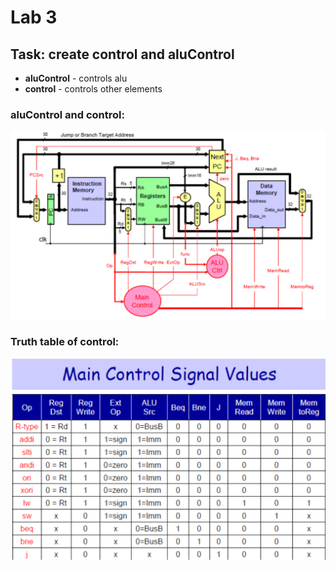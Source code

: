 # Lab 3

## Task: create control and aluControl 

* **aluControl** - controls alu
* **control**    - controls other elements 

### aluControl and control:
![alt text][mips]
### Truth table of control:
![alt text][control]

[control]: https://github.com/NinjaInFog/MIPS_labs/blob/master/lab3/table.png "Truth table"
[mips]: https://github.com/NinjaInFog/MIPS_labs/blob/master/lab3/Control.png "Control and aluControl" 
